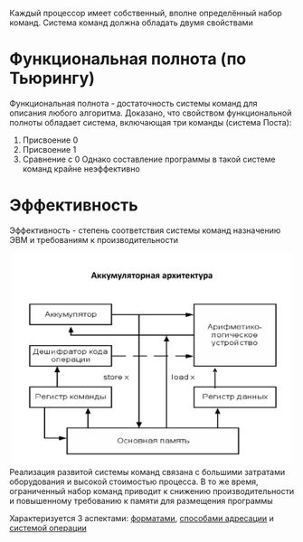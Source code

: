 Каждый процессор имеет собственный, вполне определённый набор команд. Система команд должна обладать двумя свойствами
# Функциональная полнота (по Тьюрингу)
Функциональная полнота - достаточность системы команд для описания любого алгоритма.
Доказано, что свойством функциональной полноты обладает система, включающая три команды (система Поста):
1. Присвоение 0
2. Присвоение 1
3. Сравнение с 0
Однако составление программы в такой системе команд крайне неэффективно
# Эффективность
Эффективность - степень соответствия системы команд назначению ЭВМ и требованиям к производительности


![](АккумуляторнаяАрхитектура.png)
Реализация развитой системы команд связана с большими затратами оборудования и высокой стоимостью процесса. В то же время, ограниченный набор команд приводит к снижению производительности и повышенному требованию к памяти для размещения программы

Характеризуется 3 аспектами: [форматами](Форматы%20команд.md), [способами адресации](Способ%20адресации.md) и [системой операции](Система%20операции.md)

